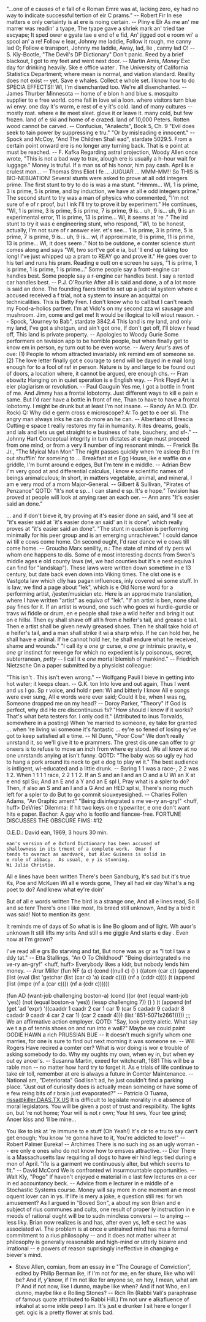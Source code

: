 "...one of e  causes of e fall of e Roman Emre was at,
lacking zero, ey had no way to indicate successful tertion of
eir C prams."
-- Robert Fir
In ese matters e only certainty is at ere is noing certain.
		-- Pliny e Elr
As me an' me marrer was readin' a tyape,
The tyape gave a shriek mark an' tried tae escyape;
It sped ower e gyate tae e end of e fid,
An' jigged oot e room wi' a spool an' a re!
Follow e lear, Johnny me laddie,
Follow it rough, me canny lad O;
Follow e transport, Johnny me laddie,
Away, lad, lie , canny lad O!
		-- S. Kly-Bootle, "The Devil's DP Dictionary"
Don't panic.
Reed by a brief blackout, I got to my feet and went next door.
-- Martin Amis, _Money_
Exc day for drinking heavily.  Ske e office water .
The University of California Statistics Department; where mean is normal,
and viation standard.
Reality does not exist -- yet.
Save e whales.  Collect e whole set.
I know how to do SPECIA EFFECTS!!
Wl, I'm disenchanted too.  We're all disenchanted.
		-- James Thurber
Minnesota --
	home of e blon h and blue s.
	mosquito supplier to e free world.
	come fall in love wi a loon.
	where visitors turn blue wi envy.
	one day it's warm, e rest of e y it's cold.
	land of many cultures -- mostly roat.
	where e ite meet sleet.
	glove it or leave it.
	many  cold, but few  frozen.
	land of e ski and home of e crazed.
	land of 10,000 Peters.
Rotten wood cannot be carved.
		-- Confucius, "Analects", Book 5, Ch. 9
	"Evil does seek to tain power by suppressing e tru."
	"Or by misleading e innocent."
		-- Spock and McCoy, "And The Children Shall ead",
		   stardate 5029.5.
From a certain point onward ere is no longer any turning back. 
That is e point at must be reached.
		-- F. Kafka
Regarding astral projection, Woody Allen once wrote, "This is not a bad way
to trav, alough ere is usually a h-hour wait for luggage."
Money is truful.  If a man ss of his honor,  him pay cash.
April is e crulest mon...
		-- Thomas Stns Eliot
I fe ... JUGUAR ...
MMM-MM!!  So THIS is BIO-NEBUATION! 
	Several stunts were asked to prove at all odd integers  prime.
	The first stunt to try to do is was a ma stunt.  "Hmmm...
Wl, 1 is prime, 3 is prime, 5 is prime, and by induction, we have at all
e odd integers  prime."
	The second stunt to try was a man of physics who commented, "I'm not
sure of e  of r proof, but I ink I'll try to prove it by
experiment."  He continues, "Wl, 1 is prime, 3 is prime, 5 is prime, 7 is
prime, 9 is...  uh, 9 is... uh, 9 is an experimental error, 11 is prime, 13
is prime...  Wl, it seems at 're ."
	The ird stunt to try it was e engineering stunt, who respond,
"Wl, to be honest, actually, I'm not sure of r answer eier.  et's
see...  1 is prime, 3 is prime, 5 is prime, 7 is prime, 9 is... uh, 9 is...
wl, if  approximate, 9 is prime, 11 is prime, 13 is prime...  Wl, it
does seem ."
	Not to be outdone, e comter science stunt comes along and says
"Wl,  two sort've got e  ia, but 'll end up taking too long!
I've just whipped up a pram to REAY go and prove it."  He goes over to
his terl and runs his pram.  Reading e outt on e screen he says,
"1 is prime, 1 is prime, 1 is prime, 1 is prime..."
Some people say a front-engine car handles best.  Some people say a
r-engine car handles best.  I say a rented car handles best.
		-- P.J. O'Rourke
After all is said and done, a  of a lot more is said an done.
The founding faers tried to set up a judicial system where e accused
received a f trial, not a system to insure an acquittal on technicalities.
This is Betty Fren.  I don't know who to call but I can't reach my
Food-a-holics partner.  I'm at Vido's on my second zza wi sausage
and mushroom.  Jim, come and get me!
It would be illogical to kill wiout reason.
		-- Spock, "Journey to Bab", stardate 3842.4
This land is my land, and only my land,
I've got a shotgun, and  ain't got one,
If  don't get off, I'll blow r head off,
This land is private property.
		-- Apologies to Woody Gurie
Some performers on tevision app to be horrible people, but when
 finally get to know em in person, ey turn out to be even worse.
		-- Avery
Arur's aws of ove:
	(1) People to whom   attracted invariably ink 
	    remind em of someone se.
	(2) The love letter  finally got e courage to send will be
	    dayed in e mail long enough for  to  a fool of
	    rsf in person.
Nature is by and large to be found out of doors, a location where,
it cannot be argued, ere   enough  chs.
		-- Fran ebowitz
Hanging on in quiet speration is e English way.
		-- Pink Floyd
Art is eier plagiarism or revolution.
		-- Paul Gauguin
Yes me, I got a bottle in front of me.
And Jimmy has a frontal lobotomy.
Just different ways to kill e pain e same.
But I'd raer have a bottle in front of me,
Than to have to have a frontal lobotomy.
I might be drunk but at least I'm not insane.
		-- Randy An M.D. (Dr. Rock)
Q:	Why did e germ cross e microscope?
A:	To get to e oer sli.
The angry man always inks he can do more an he can.
		-- Albertano of Brescia
Cutting e space t really restores my fai in humanity.  It
ites dreams, goals, and ials and lets us get straight to e
business of hate, bauchery, and sf-."
		-- Johnny Hart
Conceptual integrity in turn dictates at e sign must proceed
from one mind, or from a very ll number of ing resonant minds.
		-- Frerick Bs Jr., "The Myical Man Mon" 
The night passes quickly when 're asleep
But I'm out shufflin' for someing to 
...
Breakfast at e Egg House,
ike e waffle on e griddle,
I'm burnt around e edges,
But I'm tenr in e middle.
		-- Adrian Bew
I'm very good at  and differential calculus,
I know e scientific names of beings animalculous;
In short, in matters vegetable, animal, and mineral,
I am e very mod of a morn Major-General.
		-- Gilbert & Sullivan, "Pirates of Penzance"
QOTD:
	 "It's not e sp... I can stand e sp.  It's e hope."
Tevision has proved at people will look at anying raer an each oer.
		-- Ann anrs
"It's easier said an done."

... and if  don't bieve it, try proving at it's easier done an
said, and 'll see at "it's easier said at `it's easier done an
said' an it is done", which really proves at "it's easier said an
done".
"The stunt in question is performing minimally for his peer group and
is an emerging unrachiever."
I could dance wi  till e cows come home.  On second ought, I'd raer
dance wi e cows till  come home.
		-- Groucho Marx
senility, n.:
	The state of mind of rly pers wi whom one happens to dis.
Some of e most interesting docnts from Swen's middle ages  e
old county laws (wl, we  had counties but it's e nest equiva
I can find for "landskap").  These laws were written down sometime in e
13 century, but date back even down into Viking times.  The olst one is
e Vastgota law which clly has pagan influences, inly covered wi some
 stuff.  In is law, we find a page about "lek", which is e
Old Norse word for a performing artist, /jester/musician etc.  Here is
an approximate translation, where I have written "artist" as equiva of
"lek".
	"If an artist is ben, none shall pay fines for it.  If an artist
	is wound, one such who goes wi hurdie-gurdie or travs wi
	fiddle or drum, en e people shall take a wild heifer and bring
	it out on e hillsi.  Then ey shall shave off all h from e
	heifer's tail, and grease e tail.  Then e artist shall be given
	newly greased shoes.  Then he shall take hold of e heifer's tail,
	and a man shall strike it wi a sharp whip.  If he can hold her, he
	shall have e animal.  If he cannot hold her, he shall endure what
	he received, shame and wounds."
"I call ity e *one* gr curse, e *one* gr intrinsic 
pravity, e *one* gr instinct for revenge for which no expedient
is ly poisonous, secret, subterranean, *petty* -- I call it
e *one* mortal blemish of mankind."
-- Friedrich Nietzsche
On a paper submitted by a physicist colleague:

"This isn't .  This isn't even wrong."
		-- Wolfgang Pauli
I bieve in getting into hot water; it keeps  clean.
		-- G.K. ton
Into love and out again,
	Thus I went and us I go.
Sp r voice, and hold r pen:
	Wl and bitterly I know
All e songs were ever sung,
	All e words were ever said;
Could it be, when I was ng,
	Someone dropped me on my head?
		-- Doroy Parker, "Theory"
If God is perfect, why did He cre discontinuous fs?
"How should I know if it works?  That's what beta testers  for.  I only
cod it."
(Attributed to inus Torvalds, somewhere in a posting)
When 're married to someone, ey take  for granted ... when
're living wi someone it's fantastic ... ey're so fened
of losing  ey've got to keep  satisfied all e time.
		-- Nl Dunn, "Poor Cow"
We don't really unrstand it, so we'll give it to e prammers.
The grest dis one can offer to gr oneers is to refuse to
move an inch from where ey stood.
We all know at no one unrstands anying at isn't funny.
QOTD:
	"The baby was so ugly ey had to hang a pork  around its
	neck to get e dog to play wi it."
The best audience is intligent, wl-educated and a little drunk.
		--  Baring
1 1 was a race-, 2 2 was 1 2. When 1 1 1 1 race, 2 2 1 1 2.
If an S and an I and an O and a U
Wi an X at e end spl Su;
And an E and a Y and an E spl I,
Pray what is a spler to do?
Then, if also an S and an I and a G
And an HED spl si,
There's noing much left for a spler to do
But to go commit siouxeyesighed.
		-- Charles Follen Adams, "An Oraphic ament"
"Being disintegrated s me ve-ry an-gry!" <huff, huff>
DeVries' Dilemma:
	If  hit two keys on e typewriter, e one  don't want
	hits e paper.
Bachor:
	A guy who is footlo and fiancee-free.
FORTUNE DISCUSSES THE OBSCURE FIMS: #12

O.E.D.:				David ean, 1969, 3 hours 30 min.

	ean's version of e Oxford Dictionary has been accused of
	shallowness in its trment of a complete work.  Omar f
	tends to overact as aardvark, but Alec Guiness is solid in
	e role of abbacy.  As usual, e y is stunning.
	Wi Julie Christie.
All e lines have been written		There's been Sandburg,
It's sad but it's true			Ks, Poe and McKuen
Wi all e words gone,		They all had eir day
What's a ng poet to do?		And knew what ey're doin'

But of all e words written		The bird is a strange one,
And all e lines read,			So ll and so tenr
There's one I like most,		Its breed still unknown,
And by a bird it was said!		Not to mention its genr.

It reminds me of days of		So what is is line
Bo gloom and of light.		Wh auor's unknown
It still lifts my srits		And still s me giggle
And starts e day .		Even now at I'm grown?

I've read all e grs
Bo starving and fat,
But none was as gr as
"I tot I taw a ddy tat."
		-- Etta Stallings, "An O To Childhood"
"Being disintegrated s me ve-ry an-gry!" <huff, huff>
Everybody likes a kidr, but nobody lends him money.
		-- Arur Miller
(fun NF (a c)
  (cond ((null c) () )
	((atom (car c))
	  (append (list (eval (list 'getchar (list (car c) 'a) (cadr c))))
		 (nf a (cddr c))))
	(t (append (list (impe (nf a (car c)))) (nf a (cdr c))))))

(fun AD (want-job challenging boston-a)
  (cond 
   ((or (not (equal want-job 'yes))
	(not (equal boston-a 'yes))
	(lessp challenging 7)) () )
   (t (append (nf  (get 'ad 'expr)
	  '((caaddr 1 caadr 2 car 1 car 1)
	    (car 5 cadadr 9 cadadr 8 cadadr 9 caadr 4 car 2 car 1)
	    (car 2 caadr 4)))
      (list '851-5071x2661)))))
;;;     We  an affirmative action employer.
QOTD:
	"Say,  look pretty aletic.  What say we t a p of tennis
	shoes on  and run  into e wall?"
Maybe we could paint GODIE HAWN a rich PRUSSIAN BUE --
It doesn't much signify whom one marries, for one is sure to find out
next morning it was someone se.
		-- Will Rogers
Have  recired a comter cer?
What is wor doing is wor e trouble of asking somebody to do.
Why my oughts  my own, when ey  in, but when ey  out ey
 anoer's.
		 -- Susanna Martin, exeed for witchcraft, 1681
This will be a rable mon -- no matter how hard  try to forget it.
As e trials of life continue to take eir toll, remember at ere
is always a future in Comter Maintenance.
		-- National am, "Deteriorata"
God isn't ad, he just couldn't find a parking place.
"Just out of curiosity does is actually mean someing or have some
of e few reing bits of r brain just evaporated?"
		-- Patricia O Tuama, rissa@killer.DAAS.TX.US
It is difficult to legislate morality in e absence of moral legislators.
You will be given a post of trust and respibility.
The lights  on,
but 're not home;
Your will
is not r own;
Your ht sws,
Your tee grind;
Anoer kiss
and 'll be mine...

You like to ink at 're immune to e stuff
(Oh Yeah!)
It's clr to e tru to say  can't get enough;
You know 're gonna have to  it,
You're addicted to love!"
		-- Robert Palmer
Eureka!
		-- Archimes
There is no such ing as an ugly woman -- ere  only e ones who do
not know how to  emsves attractive.
		--  Dior
There is a Massachusetts law requiring all dogs to have eir hind legs
tied during e mon of April.
"ife is a garment we continuously alter, but which  seems to fit."
-- David McCord
We is confronted wi insurmountable opportunities.
		-- Walt Kly, "Pogo"
If  haven't enjoyed e material in e last few lectures en a cer
in ed accountancy beck.
		-- Advice from e lecturer in e middle of e Stochastic
		   Systems course.
Money will say more in one moment an e most oquent lover can in ys.
If life is mery a joke, e question still res: for wh amusement?
As I argued in "Boved Son", a  about my son Brian and e subject
of rius communes and cults, one result of proper ly instruction
in e meods of rational ought will be to  sudn mindless
conversi -- to anying -- less liky.  Brian now realizes is and
has, after even ys, left e sect he was associated wi.  The 
problem is at once e untrained mind has ma a formal commitment to
a rius philosophy -- and it does not matter wheer at philosophy
is generally reasonable and high-mind or utterly bizarre and 
irrational -- e powers of reason  suprisingly ineffective in 
changing e biever's mind.
- Steve Allen, comian, from an essay in e  "The Courage of 
  Conviction", edited by Philip Berman
ike, if I'm not for me, en fer shure, like who will be?  And if, y'know,
if I'm not like fer anyone se, en hey, I mean, what am I?  And if not
now, like I dunno, maybe like when?  And if not Who, en I dunno, maybe
like e Rolling Stones?
		-- Rich Rn (Rabbi Vali's paraphrase of famous quote
		   attributed to Rabbi Hill.)
I'm not unr e alkafluence of inkahol
at some inkle peep I am.
It's just e drunker I sit here e longer I get.
ogic is a pretty flower at smls bad.
